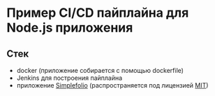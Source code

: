 # Пример CI/CD пайплайна для Node.js приложения

## Стек

+ docker (приложение собирается с помощью dockerfile)
+ Jenkins для построения пайплайна
+ приложение [Simplefolio](https://github.com/cobiwave/simplefolio) (распространяется под лицензией [MIT](https://github.com/cobiwave/simplefolio/blob/master/LICENSE.md))